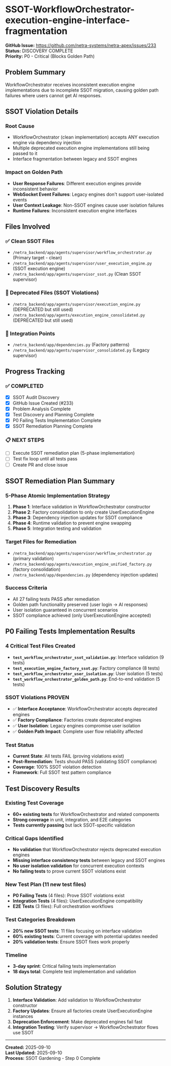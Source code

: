 # SSOT-WorkflowOrchestrator-execution-engine-interface-fragmentation

**GitHub Issue:** https://github.com/netra-systems/netra-apex/issues/233  
**Status:** DISCOVERY COMPLETE  
**Priority:** P0 - Critical (Blocks Golden Path)

## Problem Summary

WorkflowOrchestrator receives inconsistent execution engine implementations due to incomplete SSOT migration, causing golden path failures where users cannot get AI responses.

## SSOT Violation Details

### Root Cause
- WorkflowOrchestrator (clean implementation) accepts ANY execution engine via dependency injection
- Multiple deprecated execution engine implementations still being passed to it
- Interface fragmentation between legacy and SSOT engines

### Impact on Golden Path
- **User Response Failures**: Different execution engines provide inconsistent behavior
- **WebSocket Event Failures**: Legacy engines don't support user-isolated events
- **User Context Leakage**: Non-SSOT engines cause user isolation failures
- **Runtime Failures**: Inconsistent execution engine interfaces

## Files Involved

### ✅ Clean SSOT Files
- `/netra_backend/app/agents/supervisor/workflow_orchestrator.py` (Primary target - clean)
- `/netra_backend/app/agents/supervisor/user_execution_engine.py` (SSOT execution engine)
- `/netra_backend/app/agents/supervisor_ssot.py` (Clean SSOT supervisor)

### 🚨 Deprecated Files (SSOT Violations)
- `/netra_backend/app/agents/supervisor/execution_engine.py` (DEPRECATED but still used)
- `/netra_backend/app/agents/execution_engine_consolidated.py` (DEPRECATED but still used)

### 🔧 Integration Points
- `/netra_backend/app/dependencies.py` (Factory patterns)
- `/netra_backend/app/agents/supervisor_consolidated.py` (Legacy supervisor)

## Progress Tracking

### ✅ COMPLETED
- [x] SSOT Audit Discovery
- [x] GitHub Issue Created (#233)
- [x] Problem Analysis Complete
- [x] Test Discovery and Planning Complete
- [x] P0 Failing Tests Implementation Complete
- [x] SSOT Remediation Planning Complete

### 📋 NEXT STEPS
- [ ] Execute SSOT remediation plan (5-phase implementation)
- [ ] Test fix loop until all tests pass
- [ ] Create PR and close issue

## SSOT Remediation Plan Summary

### 5-Phase Atomic Implementation Strategy
1. **Phase 1**: Interface validation in WorkflowOrchestrator constructor
2. **Phase 2**: Factory consolidation to only create UserExecutionEngine
3. **Phase 3**: Dependency injection updates for SSOT compliance
4. **Phase 4**: Runtime validation to prevent engine swapping
5. **Phase 5**: Integration testing and validation

### Target Files for Remediation
- `/netra_backend/app/agents/supervisor/workflow_orchestrator.py` (primary validation)
- `/netra_backend/app/agents/execution_engine_unified_factory.py` (factory consolidation)
- `/netra_backend/app/dependencies.py` (dependency injection updates)

### Success Criteria
- All 27 failing tests PASS after remediation
- Golden path functionality preserved (user login → AI responses)
- User isolation guaranteed in concurrent scenarios  
- SSOT compliance achieved (only UserExecutionEngine accepted)

## P0 Failing Tests Implementation Results

### 4 Critical Test Files Created
- **`test_workflow_orchestrator_ssot_validation.py`**: Interface validation (9 tests)
- **`test_execution_engine_factory_ssot.py`**: Factory compliance (8 tests)  
- **`test_workflow_orchestrator_user_isolation.py`**: User isolation (5 tests)
- **`test_workflow_orchestrator_golden_path.py`**: End-to-end validation (5 tests)

### SSOT Violations PROVEN
- ✅ **Interface Acceptance**: WorkflowOrchestrator accepts deprecated engines
- ✅ **Factory Compliance**: Factories create deprecated engines
- ✅ **User Isolation**: Legacy engines compromise user isolation
- ✅ **Golden Path Impact**: Complete user flow reliability affected

### Test Status
- **Current State**: All tests FAIL (proving violations exist)
- **Post-Remediation**: Tests should PASS (validating SSOT compliance)
- **Coverage**: 100% SSOT violation detection
- **Framework**: Full SSOT test pattern compliance

## Test Discovery Results

### Existing Test Coverage
- **60+ existing tests** for WorkflowOrchestrator and related components
- **Strong coverage** in unit, integration, and E2E categories
- **Tests currently passing** but lack SSOT-specific validation

### Critical Gaps Identified
- **No validation** that WorkflowOrchestrator rejects deprecated execution engines
- **Missing interface consistency tests** between legacy and SSOT engines
- **No user isolation validation** for concurrent execution contexts
- **No failing tests** to prove current SSOT violations exist

### New Test Plan (11 new test files)
- **P0 Failing Tests** (4 files): Prove SSOT violations exist
- **Integration Tests** (4 files): UserExecutionEngine compatibility 
- **E2E Tests** (3 files): Full orchestration workflows

### Test Categories Breakdown
- **20% new SSOT tests**: 11 files focusing on interface validation
- **60% existing tests**: Current coverage with potential updates needed
- **20% validation tests**: Ensure SSOT fixes work properly

### Timeline
- **3-day sprint**: Critical failing tests implementation
- **18 days total**: Complete test implementation and validation

## Solution Strategy

1. **Interface Validation**: Add validation to WorkflowOrchestrator constructor
2. **Factory Updates**: Ensure all factories create UserExecutionEngine instances
3. **Deprecation Enforcement**: Make deprecated engines fail fast
4. **Integration Testing**: Verify supervisor → WorkflowOrchestrator flows use SSOT

---

**Created:** 2025-09-10  
**Last Updated:** 2025-09-10  
**Process:** SSOT Gardening - Step 0 Complete